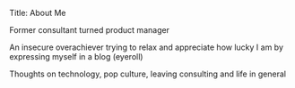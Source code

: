 Title: About Me

Former consultant turned product manager  

An insecure overachiever trying to relax and appreciate how lucky I am by expressing myself in a blog (eyeroll)  

Thoughts on technology, pop culture, leaving consulting and life in general  
